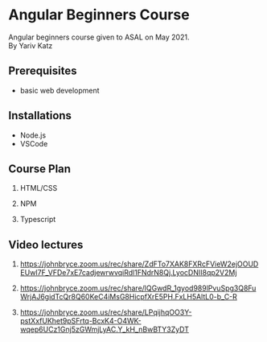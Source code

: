 # Angular Beginners Course

Angular beginners course given to ASAL on May 2021.  
By Yariv Katz

## Prerequisites

- basic web development

## Installations

- Node.js
- VSCode

## Course Plan

1. HTML/CSS

2. NPM

3. Typescript

## Video lectures

1. https://johnbryce.zoom.us/rec/share/ZdFTo7XAK8FXRcFVieW2ejOOUDEUwI7F_VFDe7xE7cadjewrwvqiRdl1FNdrN8Qj.LyocDNII8qp2V2Mj

2. https://johnbryce.zoom.us/rec/share/lQGwdR_1gyod989lPvuSpg3Q8FuWrjAJ6gidTcQr8Q60KeC4iMsG8HicpfXrE5PH.FxLH5AltL0-b_C-R

3. https://johnbryce.zoom.us/rec/share/LPqijhqOO3Y-pstXxfUKhet9pSFrtq-BcxK4-O4WK-wqep6UCz1Gnj5zGWmjLyAC.Y_kH_nBwBTY3ZyDT